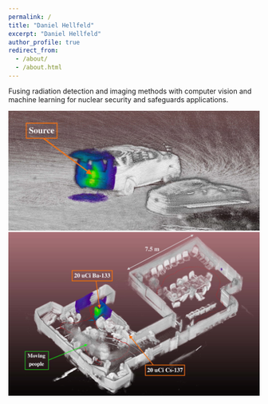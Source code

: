```yaml
---
permalink: /
title: "Daniel Hellfeld"
excerpt: "Daniel Hellfeld"
author_profile: true
redirect_from:
  - /about/
  - /about.html
---
```


Fusing radiation detection and imaging methods with computer vision and machine learning for nuclear security and safeguards applications.

<img src="../images/outdoor_colorized_ptcld.png" alt="colorized_point_cloud_1" width="550"/>

<img src="../images/indoor_colorized_ptcld.png" alt="colorized_point_cloud_1" width="550"/>

<!-- <img src="../images/apsl.png" alt="additive_point_source_localization" width="500"/>
<img src="../images/ogl.png" alt="opengl_simulation" width="400"/> -->
